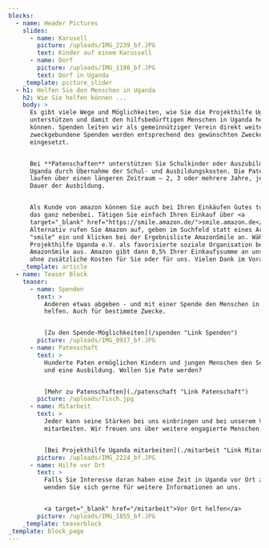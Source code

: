 ```yaml
---
blocks:
  - name: Header Pictures
    slides:
      - name: Karusell
        picture: /uploads/IMG_2239_bf.JPG
        text: Kinder auf einem Karussell
      - name: Dorf
        picture: /uploads/IMG_1186_bf.JPG
        text: Dorf in Uganda
    _template: picture_slider
  - h1: Helfen Sie den Menschen in Uganda
    h2: Wie Sie helfen können ...
    body: >
      Es gibt viele Wege und Möglichkeiten, wie Sie die Projekthilfe Uganda
      unterstützen und damit den hilfsbedürftigen Menschen in Uganda helfen
      können. Spenden leiten wir als gemeinnütziger Verein direkt weiter,
      zweckgebundene Spenden werden entsprechend des gewünschten Zweckes
      eingesetzt.


      Bei **Patenschaften** unterstützen Sie Schulkinder oder Auszubildende in
      Uganda durch Übernahme der Schul- und Ausbildungskosten. Die Patenschaften
      laufen über einen längeren Zeitraum – 2, 3 oder mehrere Jahre, je nach
      Dauer der Ausbildung.


      Als Kunde von amazon können Sie auch bei Ihren Einkäufen Gutes tun, und
      das ganz nebenbei. Tätigen Sie einfach Ihren Einkauf über <a
      target="_blank" href="https://smile.amazon.de/">smile.amazon.de</a>.
      Alternativ rufen Sie Amazon auf, geben im Suchfeld statt eines Artikels
      "smile" ein und klicken bei der Ergebnisliste AmazonSmile an. Wählen die
      Projekthilfe Uganda e.V. als favorisierte soziale Organisation bei
      AmazonSmile aus. Amazon gibt dann 0,5% Ihrer Einkaufssumme an uns weiter –
      ohne zusätzliche Kosten für Sie oder für uns. Vielen Dank im Voraus!
    _template: article
  - name: Teaser Block
    teaser:
      - name: Spenden
        text: >
          Anderen etwas abgeben - und mit einer Spende den Menschen in Uganda
          helfen. Auch für bestimmte Zwecke.


          [Zu den Spende-Möglichkeiten](/spenden "Link Spenden")
        picture: /uploads/IMG_0917_bf.JPG
      - name: Patenschaft
        text: >
          Hunderte Paten ermöglichen Kindern und jungen Menschen den Schulbesuch
          und eine Ausbildung. Wollen Sie Pate werden?


          [Mehr zu Patenschaften](./patenschaft "Link Patenschaft")
        picture: /uploads/Tisch.jpg
      - name: Mitarbeit
        text: >
          Jeder kann seine Stärken bei uns einbringen und bei unserem Verein
          mitarbeiten. Wir freuen uns über weitere engagierte Menschen.


          [Bei Projekthilfe Uganda mitarbeiten](./mitarbeit "Link Mitarbeit")
        picture: /uploads/IMG_2224_bf.JPG
      - name: Hilfe vor Ort
        text: >
          Falls Sie Interesse daran haben eine Zeit in Uganda vor Ort zu helfen,
          wenden Sie sich gerne für weitere Informationen an uns.


          <a target="_blank" href="/mitarbeit">Vor Ort helfen</a>
        picture: /uploads/IMG_1855_bf.JPG
    _template: teaserblock
_template: block_page
---
```


